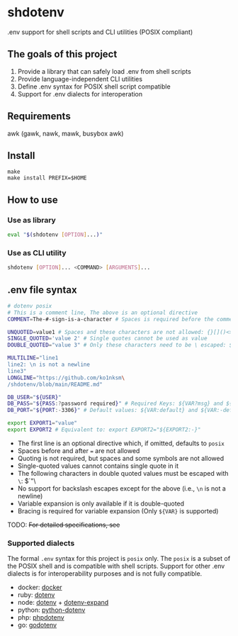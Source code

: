 # shdotenv

.env support for shell scripts and CLI utilities (POSIX compliant)

## The goals of this project

1. Provide a library that can safely load .env from shell scripts
2. Provide language-independent CLI utilities
3. Define .env syntax for POSIX shell script compatible
4. Support for .env dialects for interoperation

## Requirements

awk (gawk, nawk, mawk, busybox awk)

## Install

```console
make
make install PREFIX=$HOME
```

## How to use

### Use as library

```sh
eval "$(shdotenv [OPTION]...)"
```

### Use as CLI utility

```sh
shdotenv [OPTION]... <COMMAND> [ARGUMENTS]...
```

## .env file syntax

```sh
# dotenv posix
# This is a comment line, The above is an optional directive
COMMENT=The-#-sign-is-a-character # Spaces is required before the comment

UNQUOTED=value1 # Spaces and these characters are not allowed: {}[]()<>"'`!$&~|;\
SINGLE_QUOTED='value 2' # Single quotes cannot be used as value
DOUBLE_QUOTED="value 3" # Only these characters need to be \ escaped: $`"\

MULTILINE="line1
line2: \n is not a newline
line3"
LONGLINE="https://github.com/ko1nksm\
/shdotenv/blob/main/README.md"

DB_USER="${USER}"
DB_PASS="${PASS:?password required}" # Required Keys: ${VAR?msg} and ${VAR:?msg}
DB_PORT="${PORT:-3306}" # Default values: ${VAR:default} and ${VAR:-default}

export EXPORT1="value"
export EXPORT2 # Equivalent to: export EXPORT2="${EXPORT2:-}"
```

- The first line is an optional directive which, if omitted, defaults to `posix`
- Spaces before and after `=` are not allowed
- Quoting is not required, but spaces and some symbols are not allowed
- Single-quoted values cannot contains single quote in it
- The following characters in double quoted values must be escaped with `\`: $`"\
- No support for backslash escapes except for the above (i.e., `\n` is not a newline)
- Variable expansion is only available if it is double-quoted
- Bracing is required for variable expansion (Only `${VAR}` is supported)

TODO: ~~For detailed specifications, see~~

### Supported dialects

The formal `.env` syntax for this project is `posix` only.
The `posix` is a subset of the POSIX shell and is compatible with shell scripts.
Support for other .env dialects is for interoperability purposes and is not fully compatible.

- docker: [docker](https://docs.docker.com/engine/reference/commandline/run/#set-environment-variables--e---env---env-file)
- ruby: [dotenv](https://github.com/bkeepers/dotenv)
- node: [dotenv](https://github.com/motdotla/dotenv) + [dotenv-expand](https://github.com/motdotla/dotenv-expand)
- python: [python-dotenv](https://github.com/theskumar/python-dotenv)
- php: [phpdotenv](https://github.com/vlucas/phpdotenv)
- go: [godotenv](https://github.com/joho/godotenv)
